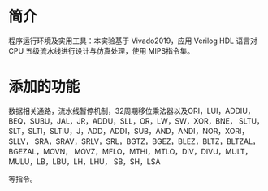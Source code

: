 # 简介

程序运行环境及实用工具：本实验基于 Vivado2019，应用 Verilog HDL 语言对 CPU 五级流水线进行设计与仿真处理，使用 MIPS指令集。

# 添加的功能

数据相关通路，流水线暂停机制，32周期移位乘法器以及ORI，LUI，ADDIU，BEQ，SUBU，JAL，JR，ADDU，SLL，OR，LW，SW，XOR，BNE，
SLTU，SLT，SLTI，SLTIU，J，ADD，ADDI，SUB，AND，ANDI，NOR，XORI，SLLV，
SRA，SRAV，SRLV，SRL，BGTZ，BGEZ，BLEZ，BLTZ，BLTZAL，BGEZAL，MOVN，
MOVZ，MFLO，MTHI，MTLO，DIV，DIVU，MULT，MULU，LB，LBU，LH，LHU，
SB，SH，LSA

等指令。



